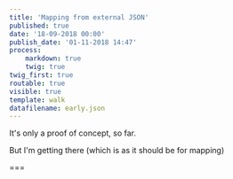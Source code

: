 ```yaml
---
title: 'Mapping from external JSON'
published: true
date: '18-09-2018 00:00'
publish_date: '01-11-2018 14:47'
process:
    markdown: true
    twig: true
twig_first: true
routable: true
visible: true
template: walk
datafilename: early.json
---
```


It's only a proof of concept, so far.

But I'm getting there (which is as it should be for mapping)

===

<div id="mapid" style="width: 100%; height: 400px;"></div>






